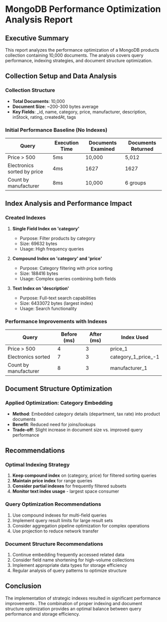 # MongoDB Performance Optimization Analysis Report

## Executive Summary

This report analyzes the performance optimization of a MongoDB products collection containing 10,000 documents. The
analysis covers query performance, indexing strategies, and document structure optimization.

## Collection Setup and Data Analysis

### Collection Structure

- **Total Documents**: 10,000
- **Document Size**: ~200-300 bytes average
- **Key Fields**: _id, name, category, price, manufacturer, description, inStock, rating, createdAt, tags

### Initial Performance Baseline (No Indexes)

| Query                       | Execution Time | Documents Examined | Documents Returned |
|-----------------------------|----------------|--------------------|--------------------|
| Price > 500                 | 5ms            | 10,000             | 5,012              |
| Electronics sorted by price | 4ms            | 1627               | 1627               |
| Count by manufacturer       | 8ms            | 10,000             | 6 groups           |

## Index Analysis and Performance Impact

### Created Indexes

1. **Single Field Index on 'category'**
    - Purpose: Filter products by category
    - Size: 69632 bytes
    - Usage: High frequency queries

2. **Compound Index on 'category' and 'price'**
    - Purpose: Category filtering with price sorting
    - Size: 188416 bytes
    - Usage: Complex queries combining both fields

3. **Text Index on 'description'**
    - Purpose: Full-text search capabilities
    - Size: 6433072 bytes (largest index)
    - Usage: Search functionality

### Performance Improvements with Indexes

| Query                 | Before (ms) | After (ms) | Index Used          |
|-----------------------|-------------|------------|---------------------|
| Price > 500           | 4           | 3          | price_1             |
| Electronics sorted    | 7           | 3          | category_1_price_-1 |
| Count by manufacturer | 8           | 3          | manufacturer_1      |

## Document Structure Optimization

### Applied Optimization: Category Embedding

- **Method**: Embedded category details (department, tax rate) into product documents
- **Benefit**: Reduced need for joins/lookups
- **Trade-off**: Slight increase in document size vs. improved query performance

## Recommendations

### Optimal Indexing Strategy

1. **Keep compound index** on (category, price) for filtered sorting queries
2. **Maintain price index** for range queries
3. **Consider partial indexes** for frequently filtered subsets
4. **Monitor text index usage** - largest space consumer

### Query Optimization Recommendations

1. Use compound indexes for multi-field queries
2. Implement query result limits for large result sets
3. Consider aggregation pipeline optimization for complex operations
4. Use projection to reduce network transfer

### Document Structure Recommendations

1. Continue embedding frequently accessed related data
2. Consider field name shortening for high-volume collections
3. Implement appropriate data types for storage efficiency
4. Regular analysis of query patterns to optimize structure

## Conclusion

The implementation of strategic indexes resulted in significant performance improvements . The combination of proper
indexing and document structure optimization provides an optimal balance between query performance and storage
efficiency.

